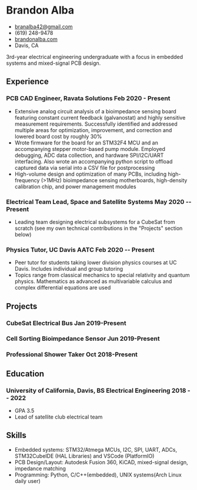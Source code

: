 <!-- The (first) h1 will be used as the <title> of the HTML page -->
# Brandon Alba

<!-- The unordered list immediately after the h1 will be formatted on a single
line. It is intended to be used for contact details -->
- <branalba42@gmail.com>
- (619) 248-9478
- [brandonalba.com](brandonalba.com)
- Davis, CA

<!-- The paragraph after the h1 and ul and before the first h2 is optional. It
is intended to be used for a short summary. -->
 3rd-year electrical engineering undergraduate with a focus in embedded systems and mixed-signal PCB design. 


## Experience

<!-- You have to wrap the "left" and "right" half of these headings in spans by
hand -->
### <span>PCB CAD Engineer, Ravata Solutions</span> <span>Feb 2020 - Present</span>

- Extensive analog circuit analysis of a bioimpedance sensing board featuring constant current feedback (galvanostat) and highly sensitive measurement requirements. Successfully identified and addressed multiple areas for optimization, improvement, and correction and lowered board cost by roughly 30%
- Wrote firmware for the board for an STM32F4 MCU and an accompanying stepper motor-based pump module. Employed debugging, ADC data collection, and hardware SPI/I2C/UART interfacing. Also wrote an accompanying python script to offload captured data via serial into a CSV file for postprocessing 
- High-volume design and optimization of many PCBs, including high-frequency (>1MHz) bioimpedance sensing motherboards, high-density calibration chip, and power management modules

### <span>Electrical Team Lead, Space and Satellite Systems</span> <span>May 2020 -- Present</span>
- Leading team designing electrical subsystems for a CubeSat from scratch (see my own technical contributions in the "Projects" section below)


### <span>Physics Tutor, UC Davis AATC</span> <span>Feb 2020 -- Present</span>
- Peer tutor for students taking lower division physics courses at UC Davis. Includes individual and group tutoring
- Topics range from classical mechanics to special relativity and quantum physics. Mathematics as advanced as multivariable calculus and complex differential equations are used

## Projects

### <span>CubeSat Electrical Bus</span> <span>Jan 2019-Present</span>

### <span>Cell Sorting Bioimpedance Sensor</span> <span>Jun 2019-Present</span>

### <span>Professional Shower Taker</span> <span>Oct 2018-Present</span>
## Education

### <span>University of California, Davis, BS Electrical Engineering</span> <span>2018 -- 2022</span>

  - GPA 3.5
  - Lead of satellite club electrical team

## Skills
- Embedded systems: STM32/Atmega MCUs, I2C, SPI, UART, ADCs, STM32CubeIDE (HAL Libraries) and VSCode (PlatformIO)
- PCB Design/Layout: Autodesk Fusion 360, KiCAD, mixed-signal design, impedance matching 
- Programming: Python, C/C++(embedded), UNIX systems(Arch Linux daily user)